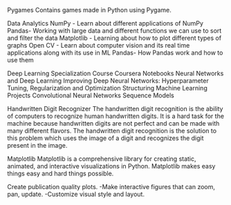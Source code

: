 Pygames
Contains games made in Python using Pygame.

Data Analytics
NumPy - Learn about different applications of NumPy Pandas- Working with large data and different functions we can use to sort and filter the data Matplotlib - Learning about how to plot different types of graphs Open CV - Learn about computer vision and its real time applications along with its use in ML
Pandas- How Pandas work and how to use them

Deep Learning Specialization Course Coursera Notebooks
Neural Networks and Deep Learning
Improving Deep Neural Networks: Hyperparameter Tuning, Regularization and Optimization
Structuring Machine Learning Projects
Convolutional Neural Networks
Sequence Models


Handwritten Digit Recognizer
The handwritten digit recognition is the ability of computers to recognize human handwritten digits. It is a hard task for the machine because handwritten digits are not perfect and can be made with many different flavors. The handwritten digit recognition is the solution to this problem which uses the image of a digit and recognizes the digit present in the image.

Matplotlib
Matplotlib is a comprehensive library for creating static, animated, and interactive visualizations in Python. Matplotlib makes easy things easy and hard things possible.

Create publication quality plots. -Make interactive figures that can zoom, pan, update. -Customize visual style and layout.

